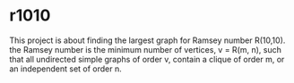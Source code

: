 # r1010

This project is about finding the largest graph for Ramsey number R(10,10). the Ramsey number is the minimum number of vertices, v = R(m, n), such that all undirected simple graphs of order v, contain a clique of order m, or an independent set of order n. 


